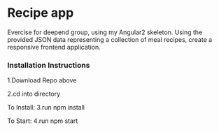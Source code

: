 # Recipe app #

Evercise for deepend group, using my Angular2 skeleton.
Using the provided JSON data representing a collection of meal recipes, create a responsive frontend application.
 
### Installation Instructions ###

1.Download Repo above 

2.cd into directory 

To Install:
3.run npm install 

To Start:
4.run npm start 


